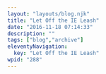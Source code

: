```yaml
---
layout: "layouts/blog.njk"
title: "Let Off the IE Leash"
date: "2016-11-18 07:14:33"
description: ""
tags: ["blog","archive"]
eleventyNavigation:
  key: "Let Off the IE Leash"
wpid: "288"
---
```

